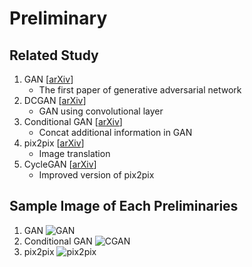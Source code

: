 # Preliminary

## Related Study

1. GAN [[arXiv](https://arxiv.org/abs/1406.2661)]
    - The first paper of generative adversarial network
2. DCGAN [[arXiv](https://arxiv.org/abs/1511.06434)]
    - GAN using convolutional layer
3. Conditional GAN [[arXiv](https://arxiv.org/abs/1411.1784)]
    - Concat additional information in GAN
3. pix2pix [[arXiv](https://arxiv.org/abs/1611.07004)]
    - Image translation
4. CycleGAN [[arXiv](https://arxiv.org/abs/1703.10593)]
    - Improved version of pix2pix

## Sample Image of Each Preliminaries

1. GAN
![GAN](https://i.imgur.com/E2PzM9F.png)
2. Conditional GAN
![CGAN](https://i.imgur.com/wVlOZnA.png)
3. pix2pix
![pix2pix](https://i.imgur.com/jUtSU4v.png)